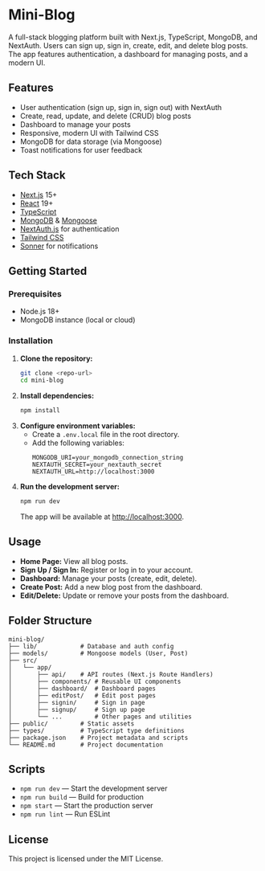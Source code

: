 # Mini-Blog

A full-stack blogging platform built with Next.js, TypeScript, MongoDB, and NextAuth. Users can sign up, sign in, create, edit, and delete blog posts. The app features authentication, a dashboard for managing posts, and a modern UI.

## Features

- User authentication (sign up, sign in, sign out) with NextAuth
- Create, read, update, and delete (CRUD) blog posts
- Dashboard to manage your posts
- Responsive, modern UI with Tailwind CSS
- MongoDB for data storage (via Mongoose)
- Toast notifications for user feedback

## Tech Stack

- [Next.js](https://nextjs.org/) 15+
- [React](https://react.dev/) 19+
- [TypeScript](https://www.typescriptlang.org/)
- [MongoDB](https://www.mongodb.com/) & [Mongoose](https://mongoosejs.com/)
- [NextAuth.js](https://next-auth.js.org/) for authentication
- [Tailwind CSS](https://tailwindcss.com/)
- [Sonner](https://sonner.emilkowal.ski/) for notifications

## Getting Started

### Prerequisites
- Node.js 18+
- MongoDB instance (local or cloud)

### Installation

1. **Clone the repository:**
   ```bash
   git clone <repo-url>
   cd mini-blog
   ```
2. **Install dependencies:**
   ```bash
   npm install
   ```
3. **Configure environment variables:**
   - Create a `.env.local` file in the root directory.
   - Add the following variables:
     ```env
     MONGODB_URI=your_mongodb_connection_string
     NEXTAUTH_SECRET=your_nextauth_secret
     NEXTAUTH_URL=http://localhost:3000
     ```
4. **Run the development server:**
   ```bash
   npm run dev
   ```
   The app will be available at [http://localhost:3000](http://localhost:3000).

## Usage

- **Home Page:** View all blog posts.
- **Sign Up / Sign In:** Register or log in to your account.
- **Dashboard:** Manage your posts (create, edit, delete).
- **Create Post:** Add a new blog post from the dashboard.
- **Edit/Delete:** Update or remove your posts from the dashboard.

## Folder Structure

```
mini-blog/
├── lib/            # Database and auth config
├── models/         # Mongoose models (User, Post)
├── src/
│   └── app/
│       ├── api/    # API routes (Next.js Route Handlers)
│       ├── components/ # Reusable UI components
│       ├── dashboard/  # Dashboard pages
│       ├── editPost/   # Edit post pages
│       ├── signin/     # Sign in page
│       ├── signup/     # Sign up page
│       └── ...         # Other pages and utilities
├── public/         # Static assets
├── types/          # TypeScript type definitions
├── package.json    # Project metadata and scripts
└── README.md       # Project documentation
```

## Scripts

- `npm run dev` — Start the development server
- `npm run build` — Build for production
- `npm start` — Start the production server
- `npm run lint` — Run ESLint

## License

This project is licensed under the MIT License.
